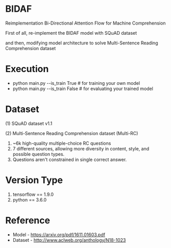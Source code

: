 # BIDAF
Reimplementation Bi-Directional Attention Flow for Machine Comprehension

First of all, re-implement the BIDAF model with SQuAD dataset

and then, modifying model architecture to solve Multi-Sentence Reading Comprehension dataset

# Execution
* python main.py --is_train True # for training your own model
* python main.py --is_train False # for evaluating your trained model

# Dataset
(1) SQuAD dataset v1.1

(2) Multi-Sentence Reading Comprehension dataset (Multi-RC)
1. ~6k high-quality multiple-choice RC questions
2. 7 different sources, allowing more diversity in content, style, and possible question types.
3. Questions aren't constrained in single correct answer.

# Version Type
1. tensorflow == 1.9.0
2. python == 3.6.0

# Reference
* Model - https://arxiv.org/pdf/1611.01603.pdf
* Dataset - http://www.aclweb.org/anthology/N18-1023
